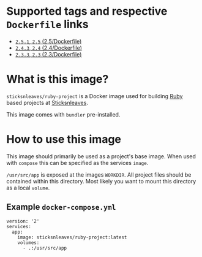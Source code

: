 # Supported tags and respective `Dockerfile` links

* [`2.5.1`, `2.5` (2.5/Dockerfile)](https://github.com/sticksnleaves/docker-ruby-project/blob/bdf35fb3b6061c694dc312933fc370cdd2bf14cd/Dockerfile)
* [`2.4.3`, `2.4` (2.4/Dockerfile)](https://github.com/sticksnleaves/docker-ruby-project/blob/e7356ad75361bf9f37e1c179fb49703ea429047f/Dockerfile)
* [`2.3.3`, `2.3` (2.3/Dockerfile)](https://github.com/sticksnleaves/docker-ruby-project/blob/bf0ef5aea56d41a338c4f8de018eedba9e2b6a4c/Dockerfile)

# What is this image?

`sticksnleaves/ruby-project` is a Docker image used for building
[Ruby](https://www.ruby-lang.org/en/) based projects at
[Sticksnleaves](http://www.sticksnleaves.com).

This image comes with `bundler` pre-installed.

# How to use this image

This image should primarily be used as a project's base image. When used with
`compose` this can be specified as the services `image`.

`/usr/src/app` is exposed at the images `WORKDIR`. All project files should
be contained within this directory. Most likely you want to mount this directory
as a local `volume`.

## Example `docker-compose.yml`

```
version: '2'
services:
  app:
    image: sticksnleaves/ruby-project:latest
    volumes:
      - .:/usr/src/app
```
